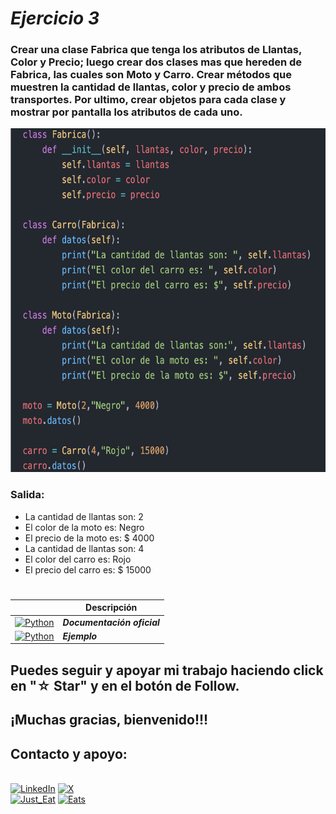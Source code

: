 # ***Ejercicio 3***
### Crear una clase Fabrica que tenga los atributos de Llantas, Color y Precio; luego crear dos clases mas que hereden de Fabrica, las cuales son Moto y Carro. Crear métodos que muestren la cantidad de llantas, color y precio de ambos transportes. Por ultimo, crear objetos para cada clase y mostrar por pantalla los atributos de cada uno.

<img src="../imagenes/12.-PooEjcd.png" width="600" height="550">

### Salida:
- La cantidad de llantas son: 2
- El color de la moto es:  Negro
- El precio de la moto es: $ 4000
- La cantidad de llantas son:  4
- El color del carro es:  Rojo
- El precio del carro es: $ 15000

#
|  | Descripción |
|-----:|---------------|
| [![Python](https://img.shields.io/badge/python-3670A0?style=for-the-badge&logo=python&logoColor=ffdd54)](https://entrenamiento-python-basico.readthedocs.io/es/3.7/leccion1/index.html#) | ***Documentación oficial*** |
| [![Python](https://img.shields.io/badge/python-3670A0?style=for-the-badge&logo=python&logoColor=ffdd54)](../README.md) | ***Ejemplo*** |

## Puedes seguir y apoyar mi trabajo haciendo click en "☆ Star" y en el botón de Follow.
## ¡Muchas gracias, bienvenido!!!

## Contacto y apoyo:

<br>[![LinkedIn](https://img.shields.io/badge/Oscar_Florin-0077B5?style=for-the-badge&logo=linkedin&logoColor=white&labelColor=101010)](https://www.linkedin.com/in/oscarflorincontreras)
[![X](https://img.shields.io/badge/DevozzCloud-%23000000.svg?style=for-the-badge&logo=X&logoColor=white)](https://twitter.com/DevozzCloud)</br>
[![Just_Eat](https://img.shields.io/badge/🌮_Donaciones_para_tacos-7A1FA2?style=for-the-badge&logo=)](https://paypal.me/OscarFlorin?country.x=MX&locale.x=es_XC)
[![Eats](https://img.shields.io/badge/🐈_Donaciones_para_gatos-black?style=for-the-badge&logo=)](https://paypal.me/OscarFlorin?country.x=MX&locale.x=es_XC)